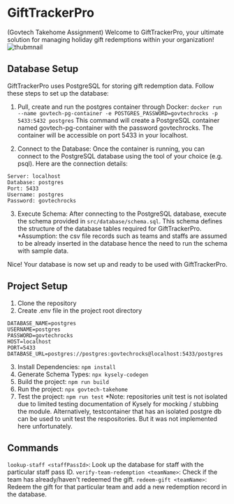 # GiftTrackerPro 
(Govtech Takehome Assignment)
Welcome to GiftTrackerPro, your ultimate solution for managing holiday gift redemptions within your organization!
![thubmnail](https://i.imgur.com/YkhA6nT.png)
## Database Setup
GiftTrackerPro uses PostgreSQL for storing gift redemption data. Follow these steps to set up the database:

1. Pull, create and run the postgres container through Docker:
`docker run --name govtech-pg-container -e POSTGRES_PASSWORD=govtechrocks -p 5433:5432 postgres`
This command will create a PostgreSQL container named govtech-pg-container with the password govtechrocks. The container will be accessible on port 5433 in your localhost.

2.  Connect to the Database: Once the container is running, you can connect to the PostgreSQL database using the tool of your choice (e.g. psql). Here are the connection details:
```
Server: localhost
Database: postgres
Port: 5433
Username: postgres
Password: govtechrocks
```
3. Execute Schema: After connecting to the PostgreSQL database, execute the schema provided in `src/database/schema.sql`. This schema defines the structure of the database tables required for GiftTrackerPro. *Assumption: the csv file records such as teams and staffs are assumed to be already inserted in the database hence the need to run the schema with sample data.

Nice! Your database is now set up and ready to be used with GiftTrackerPro.

## Project Setup
1. Clone the repository
2. Create .env file in the project root directory
```
DATABASE_NAME=postgres
USERNAME=postgres
PASSWORD=govtechrocks
HOST=localhost
PORT=5433
DATABASE_URL=postgres://postgres:govtechrocks@localhost:5433/postgres
```
3. Install Dependencies: `npm install`
4. Generate Schema Types: `npx kysely-codegen`
5. Build the project: `npm run build`
6. Run the project: `npx govtech-takehome`
7. Test the project: `npm run test` *Note: repositories unit test is not isolated due to limited testing documentation of Kysely for mocking / stubbing the module. Alternatively, testcontainer that has an isolated postgre db can be used to unit test the respositories. But it was not implemented here unfortunately.

## Commands
`lookup-staff <staffPassId>`: Look up the database for staff with the particular staff pass ID.
`verify-team-redemption <teamName>`: Check if the team has already/haven't redeemed the gift.
`redeem-gift <teamName>`: Redeem the gift for that particular team and add a new redemption record in the database.
